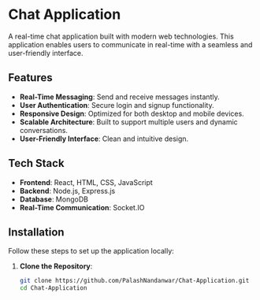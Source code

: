 # Chat Application  

A real-time chat application built with modern web technologies. This application enables users to communicate in real-time with a seamless and user-friendly interface.  

## Features  
- **Real-Time Messaging**: Send and receive messages instantly.  
- **User Authentication**: Secure login and signup functionality.  
- **Responsive Design**: Optimized for both desktop and mobile devices.  
- **Scalable Architecture**: Built to support multiple users and dynamic conversations.  
- **User-Friendly Interface**: Clean and intuitive design.  

## Tech Stack  
- **Frontend**: React, HTML, CSS, JavaScript  
- **Backend**: Node.js, Express.js  
- **Database**: MongoDB  
- **Real-Time Communication**: Socket.IO  

## Installation  

Follow these steps to set up the application locally:  

1. **Clone the Repository**:  
   ```bash  
   git clone https://github.com/PalashNandanwar/Chat-Application.git  
   cd Chat-Application  
